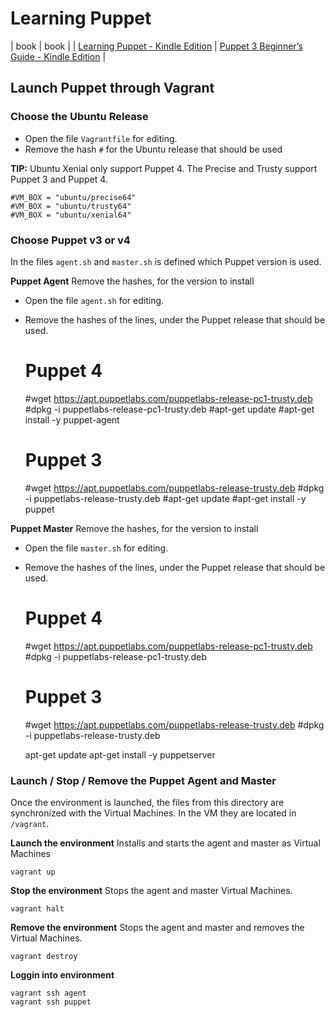 # Learning Puppet


| book | book |
| [Learning Puppet - Kindle Edition](https://www.amazon.com/Learning-Puppet-Bill-Ward-ebook/dp/B01F4T7LBM) | [Puppet 3 Beginner’s Guide - Kindle Edition](https://www.amazon.com/Puppet-Beginners-Guide-John-Arundel-ebook/dp/B00BN4P87C) |


## Launch Puppet through Vagrant


### Choose the Ubuntu Release

- Open the file `Vagrantfile` for editing.
- Remove the hash `#` for the Ubuntu release that should be used 

**TIP:** Ubuntu Xenial only support Puppet 4. The Precise and Trusty support Puppet 3 and Puppet 4.

	#VM_BOX = "ubuntu/precise64"
	#VM_BOX = "ubuntu/trusty64"
	#VM_BOX = "ubuntu/xenial64"


### Choose Puppet v3 or v4

In the files `agent.sh` and `master.sh` is defined which Puppet version is used. 

**Puppet Agent** Remove the hashes, for the version to install 

- Open the file `agent.sh` for editing.
- Remove the hashes of the lines, under the Puppet release that should be used.  

	# Puppet 4
	#wget https://apt.puppetlabs.com/puppetlabs-release-pc1-trusty.deb
	#dpkg -i puppetlabs-release-pc1-trusty.deb
	#apt-get update
	#apt-get install -y puppet-agent
	
	# Puppet 3
	#wget https://apt.puppetlabs.com/puppetlabs-release-trusty.deb
	#dpkg -i puppetlabs-release-trusty.deb
	#apt-get update
	#apt-get install -y puppet

**Puppet Master** Remove the hashes, for the version to install 

- Open the file `master.sh` for editing.
- Remove the hashes of the lines, under the Puppet release that should be used.  

	# Puppet 4
	#wget https://apt.puppetlabs.com/puppetlabs-release-pc1-trusty.deb
	#dpkg -i puppetlabs-release-pc1-trusty.deb
	
	# Puppet 3
	#wget https://apt.puppetlabs.com/puppetlabs-release-trusty.deb
	#dpkg -i puppetlabs-release-trusty.deb
	
	apt-get update
	apt-get install -y puppetserver


### Launch / Stop / Remove the Puppet Agent and Master

Once the environment is launched, the files from this directory are synchronized with the
Virtual Machines. In the VM they are located in `/vagrant`. 


**Launch the environment** Installs and starts the agent and master as Virtual Machines

	vagrant up

**Stop the environment** Stops the agent and master Virtual Machines. 

	vagrant halt

**Remove the environment** Stops the agent and master and removes the Virtual Machines.

	vagrant destroy

**Loggin into environment**

	vagrant ssh agent
	vagrant ssh puppet

